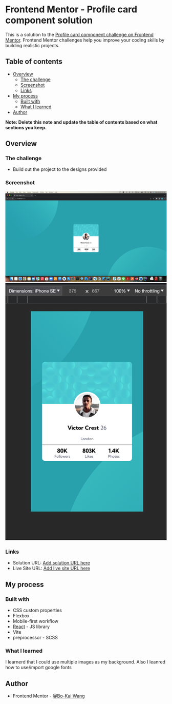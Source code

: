 # Frontend Mentor - Profile card component solution

This is a solution to the [Profile card component challenge on Frontend Mentor](https://www.frontendmentor.io/challenges/profile-card-component-cfArpWshJ). Frontend Mentor challenges help you improve your coding skills by building realistic projects.

## Table of contents

- [Overview](#overview)
  - [The challenge](#the-challenge)
  - [Screenshot](#screenshot)
  - [Links](#links)
- [My process](#my-process)
  - [Built with](#built-with)
  - [What I learned](#what-i-learned)
- [Author](#author)

**Note: Delete this note and update the table of contents based on what sections you keep.**

## Overview

### The challenge

- Build out the project to the designs provided

### Screenshot

![](./result/desktop.png)
![](./result/mobile.png)

### Links

- Solution URL: [Add solution URL here](https://bejewelled-fudge-7aa1c8.netlify.app)
- Live Site URL: [Add live site URL here](https://bejewelled-fudge-7aa1c8.netlify.app)

## My process

### Built with

- CSS custom properties
- Flexbox
- Mobile-first workflow
- [React](https://reactjs.org/) - JS library
- Vite
- preprocessor - SCSS

### What I learned

I learnerd that I could use multiple images as my background. Also I leanred how to use/import google fonts

## Author

- Frontend Mentor - [@Bo-Kai Wang](https://www.frontendmentor.io/profile/BokaiWang)
